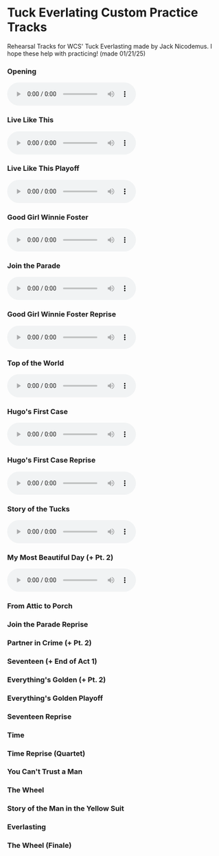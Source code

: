 # Tuck Everlating Custom Practice Tracks
Rehearsal Tracks for WCS' Tuck Everlasting made by Jack Nicodemus. I hope these help with practicing! (made 01/21/25)

### Opening
<html lang="en">
<head>
    <meta charset="UTF-8">
    <meta name="viewport" content="width=device-width, initial-scale=1.0">
    <title>Audio Player</title>
</head>
<body>
    <audio controls>
        <source src="01_Opening.mp3" type="audio/mpeg">
        Your browser does not support the audio element.
    </audio>
</body>
</html>


### Live Like This
<html lang="en">
<head>
    <meta charset="UTF-8">
    <meta name="viewport" content="width=device-width, initial-scale=1.0">
    <title>Audio Player</title>
</head>
<body>
    <audio controls>
        <source src="02_Live Like This.mp3" type="audio/mpeg">
        Your browser does not support the audio element.
    </audio>
</body>
</html>

### Live Like This Playoff
<html lang="en">
<head>
    <meta charset="UTF-8">
    <meta name="viewport" content="width=device-width, initial-scale=1.0">
    <title>Audio Player</title>
</head>
<body>
    <audio controls>
        <source src="03_Live Like This Playoff.mp3" type="audio/mpeg">
        Your browser does not support the audio element.
    </audio>
</body>
</html>

### Good Girl Winnie Foster
<html lang="en">
<head>
    <meta charset="UTF-8">
    <meta name="viewport" content="width=device-width, initial-scale=1.0">
    <title>Audio Player</title>
</head>
<body>
    <audio controls>
        <source src="04_Good Girl Winnie Foster.mp3" type="audio/mpeg">
        Your browser does not support the audio element.
    </audio>
</body>
</html>

### Join the Parade
<html lang="en">
<head>
    <meta charset="UTF-8">
    <meta name="viewport" content="width=device-width, initial-scale=1.0">
    <title>Audio Player</title>
</head>
<body>
    <audio controls>
        <source src="05_Join the Parade.mp3" type="audio/mpeg">
        Your browser does not support the audio element.
    </audio>
</body>
</html>

### Good Girl Winnie Foster Reprise
<html lang="en">
<head>
    <meta charset="UTF-8">
    <meta name="viewport" content="width=device-width, initial-scale=1.0">
    <title>Audio Player</title>
</head>
<body>
    <audio controls>
        <source src="06_Good Girl Winnie Foster Reprise.mp3" type="audio/mpeg">
        Your browser does not support the audio element.
    </audio>
</body>
</html>

### Top of the World
<html lang="en">
<head>
    <meta charset="UTF-8">
    <meta name="viewport" content="width=device-width, initial-scale=1.0">
    <title>Audio Player</title>
</head>
<body>
    <audio controls>
        <source src="07_Top of the World.mp3" type="audio/mpeg">
        Your browser does not support the audio element.
    </audio>
</body>
</html>

### Hugo's First Case
<html lang="en">
<head>
    <meta charset="UTF-8">
    <meta name="viewport" content="width=device-width, initial-scale=1.0">
    <title>Audio Player</title>
</head>
<body>
    <audio controls>
        <source src="08_Hugo's First Case.mp3" type="audio/mpeg">
        Your browser does not support the audio element.
    </audio>
</body>
</html>

### Hugo's First Case Reprise
<html lang="en">
<head>
    <meta charset="UTF-8">
    <meta name="viewport" content="width=device-width, initial-scale=1.0">
    <title>Audio Player</title>
</head>
<body>
    <audio controls>
        <source src="09_Hugo's First Case Reprise.mp3" type="audio/mpeg">
        Your browser does not support the audio element.
    </audio>
</body>
</html>

### Story of the Tucks
<html lang="en">
<head>
    <meta charset="UTF-8">
    <meta name="viewport" content="width=device-width, initial-scale=1.0">
    <title>Audio Player</title>
</head>
<body>
    <audio controls>
        <source src="10_Story of the Tucks.mp3" type="audio/mpeg">
        Your browser does not support the audio element.
    </audio>
</body>
</html>

### My Most Beautiful Day (+ Pt. 2)
<html lang="en">
<head>
    <meta charset="UTF-8">
    <meta name="viewport" content="width=device-width, initial-scale=1.0">
    <title>Audio Player</title>
</head>
<body>
    <audio controls>
        <source src="11_My Most Beautiful Day (+ Pt. 2).mp3" type="audio/mpeg">
        Your browser does not support the audio element.
    </audio>
</body>
</html>

### From Attic to Porch


### Join the Parade Reprise


### Partner in Crime (+ Pt. 2)


### Seventeen (+ End of Act 1)


### Everything's Golden (+ Pt. 2)


### Everything's Golden Playoff


### Seventeen Reprise


### Time


### Time Reprise (Quartet)


### You Can't Trust a Man


### The Wheel


### Story of the Man in the Yellow Suit


### Everlasting


### The Wheel (Finale)


